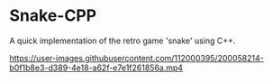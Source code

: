 # Snake-CPP
A quick implementation of the retro game 'snake' using C++.




https://user-images.githubusercontent.com/112000395/200058214-b0f1b8e3-d389-4e18-a62f-e7e1f261856a.mp4

